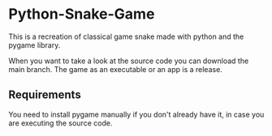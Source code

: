 # Python-Snake-Game
This is a recreation of classical game snake made with python and the pygame library.

When you want to take a look at the source code you can download the main branch. The game as an executable or an app is a release.

## Requirements
You need to install pygame manually if you don't already have it, in case you are executing the source code.
